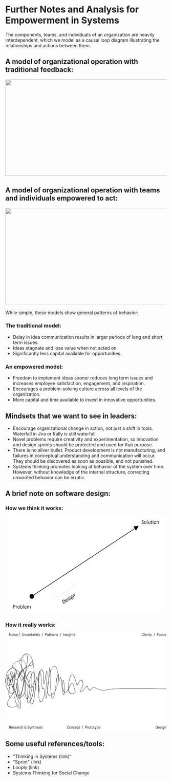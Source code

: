 # Further Notes and Analysis for Empowerment in Systems

The components, teams, and individuals of an organization are heavily interdependent, which we model as a causal loop diagram illustrating the relationships and actions between them.

## A model of organizational operation with traditional feedback:

<img src="https://github.com/marrick66/SystemsEmpowerment/blob/main/images/Traditional.gif" height="300" width="600" />

## A model of organizational operation with teams and individuals empowered to act:

<img src="https://github.com/marrick66/SystemsEmpowerment/blob/main/images/Traditional.gif" height="300" width="600" />

While simple, these models show general patterns of behavior:

### The traditional model:
* Delay in idea communication results in larger periods of long and short term issues.
* Ideas stagnate and lose value when not acted on.
* Significantly less capital available for opportunities.

### An empowered model:
* Freedom to implement ideas sooner reduces long term issues and increases employee satisfaction, engagement, and inspiration.
* Encourages a problem-solving culture across all levels of the organization. 
* More capital and time available to invest in innovative opportunities.

## Mindsets that we want to see in leaders:
* Encourage organizational change in action, not just a shift in tools. Waterfall in Jira or Rally is still waterfall.
* Novel problems require creativity and experimentation, so innovation and design sprints should be protected and used for that purpose.
* There is no silver bullet. Product development is not manufacturing, and failures in conceptual understanding and communication will occur. They should be discovered as soon as possible, and not punished.
* Systems thinking promotes looking at behavior of the system over time. However, without knowledge of the internal structure, correcting unwanted behavior can be erratic.

## A brief note on software design:

### How we think it works:
<img src="https://github.com/marrick66/SystemsEmpowerment/blob/main/images/FairyTaleDesign.png" height="300" width="600" />

### How it really works:
<img src="https://github.com/marrick66/SystemsEmpowerment/blob/main/images/designsquiggle.png" height="300" width="600" />

## Some useful references/tools:
* "Thinking in Systems (link)"
* "Sprint" (link)
* Looply (link)
* Systems Thinking for Social Change

